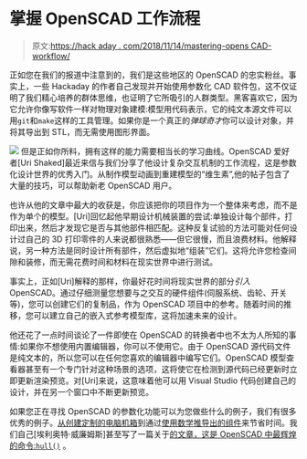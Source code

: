 # 掌握 OpenSCAD 工作流程

> 原文:[https://hack aday . com/2018/11/14/mastering-opens CAD-workflow/](https://hackaday.com/2018/11/14/mastering-openscad-workflow/)

正如您在我们的报道中注意到的，我们是这些地区的 OpenSCAD 的忠实粉丝。事实上，一些 Hackaday 的作者自己发现并开始使用参数化 CAD 软件包，这不仅证明了我们精心培养的群体思维，也证明了它所吸引的人群类型。黑客喜欢它，因为它允许你像写软件一样对物理对象建模:模型用代码表示，它的纯文本源文件可以用`git`和`make`这样的工具管理。如果你是一个真正的*弹球奇才*你可以设计对象，并将其导出到 STL，而无需使用图形界面。

[![](../Images/9f1346e9c02a96df85b6cdb15028761a.png)](https://hackaday.com/wp-content/uploads/2018/11/openscad_anim.gif) 但是正如你所料，拥有这样的能力需要相当长的学习曲线。OpenSCAD 爱好者[Uri Shaked]最近来信与我们分享了他设计复杂交互机制的工作流程，这是参数化设计世界的优秀入门。从制作模型动画到重建模型的“维生素”,他的帖子包含了大量的技巧，可以帮助新老 OpenSCAD 用户。

也许从他的文章中最大的收获是，你应该把你的项目作为一个整体来考虑，而不是作为单个的模型。[Uri]回忆起他早期设计机械装置的尝试:单独设计每个部件，打印出来，然后才发现它是否与其他部件相匹配。这种反复试验的方法可能对任何设计过自己的 3D 打印零件的人来说都很熟悉——但它很慢，而且浪费材料。他解释说，另一种方法是同时设计所有部件，然后虚拟地“组装”它们。这将允许您检查间隙和装修，而无需花费时间和材料在现实世界中进行测试。

事实上，正如[Uri]解释的那样，你最好花时间将现实世界的部分*引入* OpenSCAD。通过仔细测量您想要与之交互的硬件组件(伺服系统、齿轮、开关等)，您可以创建它们的复制品，作为 OpenSCAD 项目中的参考。随着时间的推移，您可以建立自己的嵌入式参考模型库，这将加速未来的设计。

他还花了一点时间谈论了一件即使在 OpenSCAD 的转换者中也不太为人所知的事情:如果你不想使用内置编辑器，你可以不使用它。由于 OpenSCAD 源代码文件是纯文本的，所以您可以在任何您喜欢的编辑器中编写它们。OpenSCAD 模型查看器甚至有一个专门针对这种场景的选项，这将使它在检测到源代码已经更新时立即更新渲染预览。对[Uri]来说，这意味着他可以用 Visual Studio 代码创建自己的设计，并在另一个窗口中不断更新预览。

如果您正在寻找 OpenSCAD 的参数化功能可以为您做些什么的例子，我们有很多优秀的例子。[从创建定制的电脑机箱](https://hackaday.com/2018/11/05/an-openscad-mini-itx-computer-case/)到通过[使用数学推导出的组件](https://hackaday.com/2018/08/28/openscad-handles-the-math-in-3d-printed-holder-for-magnetic-spheres/)来节省时间。我们自己[埃利奥特·威廉姆斯]甚至写了一篇关于[的文章，这是 OpenSCAD 中最辉煌的命令:`hull()`](https://hackaday.com/2018/02/13/openscad-tieing-it-together-with-hull/) 。